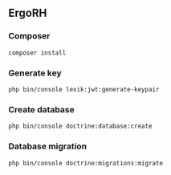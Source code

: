 ## ErgoRH
### Composer
```
composer install
```

### Generate key
```
php bin/console lexik:jwt:generate-keypair
```
### Create database
```
php bin/console doctrine:database:create
```
### Database migration
```
php bin/console doctrine:migrations:migrate
```
